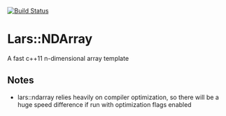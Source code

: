 [![Build Status](https://travis-ci.com/TheLartians/NDArray2.svg?branch=master)](https://travis-ci.com/TheLartians/NDArray)

# Lars::NDArray
A fast c++11 n-dimensional array template

## Notes
- lars::ndarray relies heavily on compiler optimization, so there will be a huge speed difference if run with optimization flags enabled
